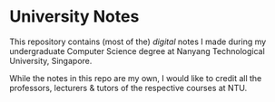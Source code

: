 # University Notes

This repository contains (most of the) *digital* notes I made during my undergraduate Computer Science degree at Nanyang Technological University, Singapore.

While the notes in this repo are my own, I would like to credit all the professors, lecturers & tutors of the respective courses at NTU.